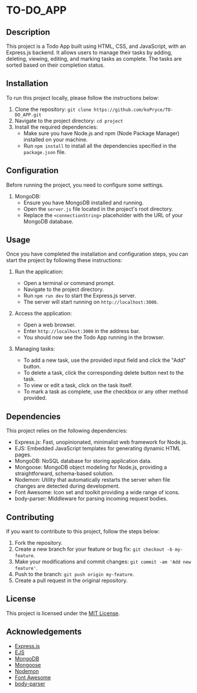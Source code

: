 # TO-DO_APP

## Description
This project is a Todo App built using HTML, CSS, and JavaScript, with an Express.js backend. It allows users to manage their tasks by adding, deleting, viewing, editing, and marking tasks as complete. The tasks are sorted based on their completion status.

## Installation
To run this project locally, please follow the instructions below:

1. Clone the repository: `git clone https://github.com/koPryce/TO-DO_APP.git`
2. Navigate to the project directory: `cd project`
3. Install the required dependencies:
   - Make sure you have Node.js and npm (Node Package Manager) installed on your machine.
   - Run `npm install` to install all the dependencies specified in the `package.json` file.

## Configuration
Before running the project, you need to configure some settings.

1. MongoDB:
   - Ensure you have MongoDB installed and running.
   - Open the `server.js` file located in the project's root directory.
   - Replace the `<connectionString>` placeholder with the URL of your MongoDB database.

## Usage
Once you have completed the installation and configuration steps, you can start the project by following these instructions:

1. Run the application:
   - Open a terminal or command prompt.
   - Navigate to the project directory.
   - Run `npm run dev` to start the Express.js server.
   - The server will start running on `http://localhost:3000`.

2. Access the application:
   - Open a web browser.
   - Enter `http://localhost:3000` in the address bar.
   - You should now see the Todo App running in the browser.

3. Managing tasks:
   - To add a new task, use the provided input field and click the "Add" button.
   - To delete a task, click the corresponding delete button next to the task.
   - To view or edit a task, click on the task itself.
   - To mark a task as complete, use the checkbox or any other method provided.

## Dependencies
This project relies on the following dependencies:

- Express.js: Fast, unopinionated, minimalist web framework for Node.js.
- EJS: Embedded JavaScript templates for generating dynamic HTML pages.
- MongoDB: NoSQL database for storing application data.
- Mongoose: MongoDB object modeling for Node.js, providing a straightforward, schema-based solution.
- Nodemon: Utility that automatically restarts the server when file changes are detected during development.
- Font Awesome: Icon set and toolkit providing a wide range of icons.
- body-parser: Middleware for parsing incoming request bodies.

## Contributing
If you want to contribute to this project, follow the steps below:

1. Fork the repository.
2. Create a new branch for your feature or bug fix: `git checkout -b my-feature`.
3. Make your modifications and commit changes: `git commit -am 'Add new feature'`.
4. Push to the branch: `git push origin my-feature`.
5. Create a pull request in the original repository.

## License
This project is licensed under the [MIT License](LICENSE).

## Acknowledgements
- [Express.js](https://expressjs.com/)
- [EJS](https://ejs.co/)
- [MongoDB](https://www.mongodb.com/)
- [Mongoose](https://mongoosejs.com/)
- [Nodemon](https://nodemon.io/)
- [Font Awesome](https://fontawesome.com/)
- [body-parser](https://www.npmjs.com/package/body-parser)
